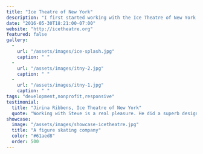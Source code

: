 ```yaml
---
title: "Ice Theatre of New York"
description: "I first started working with the Ice Theatre of New York (affectionately known as ITNY) in 2004 when I created a new website for them. 10 years later when they needed an update, they turned to us to update the design of the site and overhaul some of the content. I was able to use the same CMS that I implemented for them a decade ago, while creating a clean new website with full screen video and e-commerce features."
date: "2016-05-30T18:21:00-07:00"
website: "http://icetheatre.org"
featured: false
gallery:
  -
    url: "/assets/images/ice-splash.jpg"
    caption: " "
  -
    url: "/assets/images/itny-2.jpg"
    caption: " "
  -
    url: "/assets/images/itny-1.jpg"
    caption: " "
tags: "development,nonprofit,responsive"
testimonial:
  title: "Jirina Ribbens, Ice Theatre of New York"
  quote: "Working with Steve is a real pleasure. He did a superb design job of our website and made it easy for me to keep it updated. Steve is always swift to respond if I have questions. I highly recommend working with him."
showcase:
  image: "/assets/images/showcase-icetheatre.jpg"
  title: "A figure skating company"
  color: "#61aed8"
  order: 500
---
```

